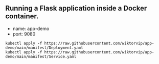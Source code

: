 ## Running a Flask application inside a Docker container.

* name: app-demo
* port: 9080


```
kubectl apply -f https://raw.githubusercontent.com/wiktorvip/app-demo/main/manifest/Deployment.yaml
kubectl apply -f https://raw.githubusercontent.com/wiktorvip/app-demo/main/manifest/Service.yaml

```